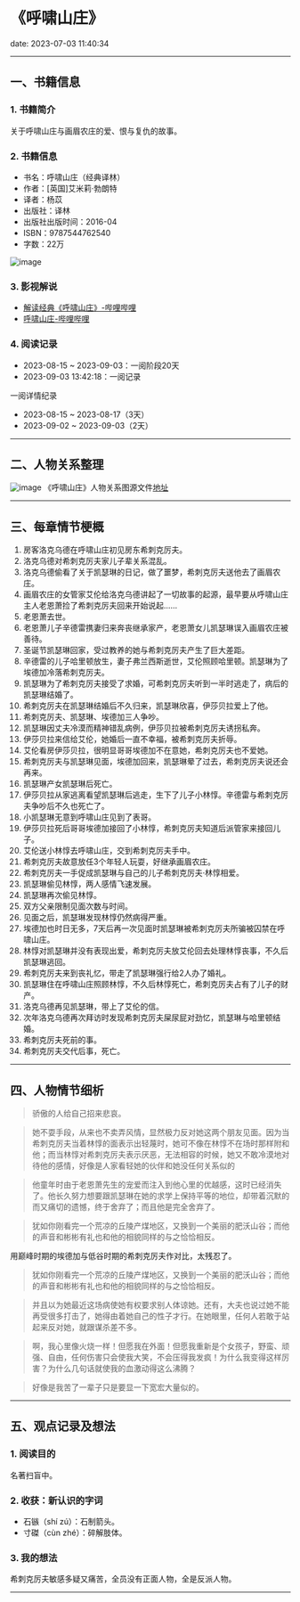 # 《呼啸山庄》
date: 2023-07-03 11:40:34

---

## 一、书籍信息

### 1. 书籍简介

关于呼啸山庄与画眉农庄的爱、恨与复仇的故事。

### 2. 书籍信息
- 书名：呼啸山庄（经典译林）
- 作者：[英国]艾米莉·勃朗特
- 译者：杨苡
- 出版社：译林
- 出版社出版时间：2016-04
- ISBN：9787544762540
- 字数：22万

![image](https://s1.ax1x.com/2023/08/16/pPlSR1K.jpg)

### 3. 影视解说

- [解读经典《呼啸山庄》-哔哩哔哩](https://www.bilibili.com/video/BV1nU4y117RD)
- [呼啸山庄-哔哩哔哩](https://www.bilibili.com/bangumi/play/ep732475)

### 4. 阅读记录

- 2023-08-15 ~ 2023-09-03：一阅阶段20天
- 2023-09-03 13:42:18：一阅记录

一阅详情纪录
- 2023-08-15 ~ 2023-08-17（3天）
- 2023-09-02 ~ 2023-09-03（2天）
---

## 二、人物关系整理

![image](https://s1.ax1x.com/2023/09/03/pPD19LF.png)
《呼啸山庄》人物关系图源文件[地址](https://boardmix.cn/app/share/CAE.COSm0AwgASoQa7z9aa7jZnE0sxjeoJrf0TAGQAE/7ejlcw)

---

## 三、每章情节梗概

1. 房客洛克乌德在呼啸山庄初见房东希刺克厉夫。
2. 洛克乌德对希刺克厉夫家儿子辈关系混乱。
3. 洛克乌德偷看了关于凯瑟琳的日记，做了噩梦，希刺克厉夫送他去了画眉农庄。
4. 画眉农庄的女管家艾伦给洛克乌德讲起了一切故事的起源，最早要从呼啸山庄主人老恩萧捡了希刺克厉夫回来开始说起……
5. 老恩萧去世。
6. 老恩萧儿子辛德雷携妻归来奔丧继承家产，老恩萧女儿凯瑟琳误入画眉农庄被善待。
7. 圣诞节凯瑟琳回家，受过教养的她与希刺克厉夫产生了巨大差距。
8. 辛德雷的儿子哈里顿放生，妻子弗兰西斯逝世，艾伦照顾哈里顿。凯瑟琳为了埃德加冷落希刺克厉夫。
9. 凯瑟琳为了希刺克厉夫接受了求婚，可希刺克厉夫听到一半时逃走了，病后的凯瑟琳结婚了。
10. 希刺克厉夫在凯瑟琳结婚后不久归来，凯瑟琳欣喜，伊莎贝拉爱上了他。
11. 希刺克厉夫、凯瑟琳、埃德加三人争吵。
12. 凯瑟琳因丈夫冷漠而精神错乱病例，伊莎贝拉被希刺克厉夫诱拐私奔。
13. 伊莎贝拉来信给艾伦，她婚后一直不幸福，被希刺克厉夫折辱。
14. 艾伦看房伊莎贝拉，很明显哥哥埃德加不在意她，希刺克厉夫也不爱她。
15. 希刺克厉夫与凯瑟琳见面，埃德加回来，凯瑟琳晕了过去，希刺克厉夫说还会再来。
16. 凯瑟琳产女凯瑟琳后死亡。
17. 伊莎贝拉从家逃离看望凯瑟琳后逃走，生下了儿子小林惇。辛德雷与希刺克厉夫争吵后不久也死亡了。
18. 小凯瑟琳无意到呼啸山庄见到了表哥。
19. 伊莎贝拉死后哥哥埃德加接回了小林惇，希刺克厉夫知道后派管家来接回儿子。
20. 艾伦送小林惇去呼啸山庄，交到希刺克厉夫手中。
21. 希刺克厉夫故意放任3个年轻人玩耍，好继承画眉农庄。
22. 希刺克厉夫一手促成凯瑟琳与自己的儿子希刺克厉夫·林惇相爱。
23. 凯瑟琳偷见林惇，两人感情飞速发展。
24. 凯瑟琳再次偷见林惇。
25. 双方父亲限制见面次数与时间。
26. 见面之后，凯瑟琳发现林惇仍然病得严重。
27. 埃德加也时日无多，7天后再一次见面时凯瑟琳被希刺克厉夫所骗被囚禁在呼啸山庄。
28. 林惇对凯瑟琳并没有表现出爱，希刺克厉夫放艾伦回去处理林惇丧事，不久后凯瑟琳逃回。
29. 希刺克厉夫来到丧礼忆，带走了凯瑟琳强行给2人办了婚礼。
30. 凯瑟琳住在呼啸山庄照顾林惇，不久后林惇死亡，希刺克厉夫占有了儿子的财产。
31. 洛克乌德再见凯瑟琳，带上了艾伦的信。
32. 次年洛克乌德再次拜访时发现希刺克厉夫屎尿屁对劲忆，凯瑟琳与哈里顿结婚。
33. 希刺克厉夫死前的事。
34. 希刺克厉夫交代后事，死亡。

---

## 四、人物情节细析

> 骄傲的人给自己招来悲哀。

> 她不耍手段，从来也不卖弄风情，显然极力反对她这两个朋友见面。因为当希刺克厉夫当着林惇的面表示出轻蔑时，她可不像在林惇不在场时那样附和他；而当林惇对希刺克厉夫表示厌恶，无法相容的时候，她又不敢冷漠地对待他的感情，好像是人家看轻她的伙伴和她没任何关系似的

> 他童年时由于老恩萧先生的宠爱而注入到他心里的优越感，这时已经消失了。他长久努力想要跟凯瑟琳在她的求学上保持平等的地位，却带着沉默的而又痛切的遗憾，终于舍弃了；而且他是完全舍弃了。

> 犹如你刚看完一个荒凉的丘陵产煤地区，又换到一个美丽的肥沃山谷；而他的声音和彬彬有礼也和他的相貌同样的与之恰恰相反。

用巅峰时期的埃德加与低谷时期的希刺克厉夫作对比，太残忍了。
> 犹如你刚看完一个荒凉的丘陵产煤地区，又换到一个美丽的肥沃山谷；而他的声音和彬彬有礼也和他的相貌同样的与之恰恰相反。

> 并且以为她最近这场病使她有权要求别人体谅她。还有，大夫也说过她不能再受很多打击了，她得由着她自己的性子才行。在她眼里，任何人若敢于站起来反对她，就跟谋杀差不多。


> 啊，我心里像火烧一样！但愿我在外面！但愿我重新是个女孩子，野蛮、顽强、自由，任何伤害只会使我大笑，不会压得我发疯！为什么我变得这样厉害？为什么几句话就使我的血激动得这么沸腾？

> 好像是我苦了一辈子只是要显一下宽宏大量似的。

---

## 五、观点记录及想法

### 1. 阅读目的

名著扫盲中。

### 2. 收获：新认识的字词

- 石镞（shí zú）：石制箭头。
- 寸磔（cùn zhé）：碎解肢体。

### 3. 我的想法 

希刺克厉夫敏感多疑又痛苦，全员没有正面人物，全是反派人物。

---

